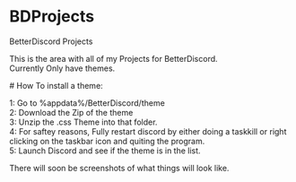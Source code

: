 # BDProjects
BetterDiscord Projects

This is the area with all of my Projects for BetterDiscord.
<br>
Currently Only have themes.
<p>
<p>
# How To install a theme:
<p>
1: Go to %appdata%/BetterDiscord/theme
<br>
2: Download the Zip of the theme
<br>
3: Unzip the .css Theme into that folder.
<br>
4: For saftey reasons, Fully restart discord by either doing a taskkill or right clicking on the taskbar icon and quiting the program.
<br>
5: Launch Discord and see if the theme is in the list.
<p>
<p>
There will soon be screenshots of what things will look like.


